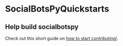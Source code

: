 # SocialBotsPyQuickstarts


## Help build socialbotspy
Check out this short guide on [how to start contributing!](https://github.com/InstaPy/instapy-docs/blob/master/CONTRIBUTORS.md).
